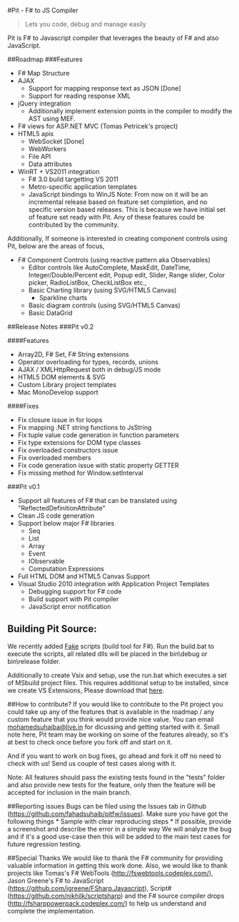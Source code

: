 #Pit - F# to JS Compiler
>Lets you code, debug and manage easily

Pit is F# to Javascript compiler that leverages the beauty of F# and also JavaScript.

##Roadmap
###Features
* F# Map Structure
* AJAX
    * Support for mapping response text as JSON [Done]
    * Support for reading response XML
* jQuery integration
    * Additionally implement extension points in the compiler to modify the AST using MEF.
* F# views for ASP.NET MVC (Tomas Petricek's project)
* HTML5 apis
	* WebSocket [Done]
    * WebWorkers
    * File API
    * Data attributes
* WinRT + VS2011 integration
    * F# 3.0 build targetting VS 2011
    * Metro-specific application templates
    * JavaScript bindings to WinJS
Note: From now on it will be an incremental release based on feature set completion, and no specific version based releases. This is because we have initial set of feature set ready with Pit. Any of these features could be contributed by the community.

Additionally, If someone is interested in creating component controls using Pit, below are the areas of focus,

* F# Component Controls (using reactive pattern aka Observables)
    * Editor controls like AutoComplete, MaskEdit, DateTime, Integer/Double/Percent edit, Popup edit, Slider, Range slider, Color picker, RadioListBox, CheckListBox etc.,
    * Basic Charting library (using SVG/HTML5 Canvas)
        * Sparkline charts
    * Basic diagram controls (using SVG/HTML5 Canvas) 
    * Basic DataGrid

##Release Notes
###Pit v0.2

####Features
* Array2D, F# Set, F# String extensions
* Operator overloading for types, records, unions
* AJAX / XMLHttpRequest both in debug/JS mode
* HTML5 DOM elements & SVG
* Custom Library project templates
* Mac MonoDevelop support

####Fixes
* Fix closure issue in for loops
* Fix mapping .NET string functions to JsString
* Fix tuple value code generation in function parameters
* Fix type extensions for DOM type classes
* Fix overloaded constructors issue
* Fix overloaded members
* Fix code generation issue with static property GETTER
* Fix missing method for Window.setInterval

###Pit v0.1

* Support all features of F# that can be translated using "ReflectedDefinitionAttribute"
* Clean JS code generation
* Support below major F# libraries
  * Seq
  * List
  * Array
  * Event
  * IObservable
  * Computation Expressions
* Full HTML DOM and HTML5 Canvas Support
* Visual Studio 2010 integration with Application Project Templates
  * Debugging support for F# code
  * Build support with Pit compiler
  * JavaScript error notification

## Building Pit Source:
We recently added [Fake](https://github.com/forki/FAKE "Fake") scripts (build tool for F#). Run the build.bat to execute the scripts, all related dlls will be placed in the bin\debug or bin\release folder.

Additionally to create Vsix and setup, use the run.bat which executes a set of MSbuild project files. This requires additional setup to be installed, since we create VS Extensions, Please download that [here](http://www.microsoft.com/download/en/details.aspx?displaylang=en&id=2680 "link").
     
##How to contribute?
If you would like to contribute to the Pit project you could take up any of the features that is available in the roadmap / any custom feature that you think would provide nice value. You can email mohamedsuhaiba@live.in for dicussing and getting started with it. Small note here, Pit team may be working on some of the features already, so it's at best to check once before you fork off and start on it.

And if you want to work on bug fixes, go ahead and fork it off no need to check with us! Send us couple of test cases along with it.

Note: All features should pass the existing tests found in the "tests" folder and also provide new tests for the feature, only then the feature will be accepted for inclusion in the main branch.

##Reporting issues
Bugs can be filed using the Issues tab in Github (https://github.com/fahadsuhaib/pitfw/issues). Make sure you have got the following things
    * Sample with clear reproducing steps
    * If possible, provide a screenshot and describe the error in a simple way
We will analyze the bug and if it's a good use-case then this will be added to the main test cases for future regression testing.

##Special Thanks
We would like to thank the F# community for providing valuable information in getting this work done. Also, we would like to thank projects like Tomas's F# WebTools (http://fswebtools.codeplex.com/), Jason Greene's F# to JavaScript (https://github.com/jgreene/FSharp.Javascript), Script# (https://github.com/nikhilk/scriptsharp) and the F# source compiler drops (http://fsharppowerpack.codeplex.com/) to help us understand and complete the implementation.